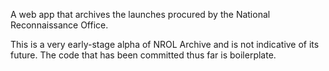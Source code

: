 A web app that archives the launches procured by the National Reconnaissance Office.

This is a very early-stage alpha of NROL Archive and is not indicative of its future. The code that has been committed thus far is boilerplate.
